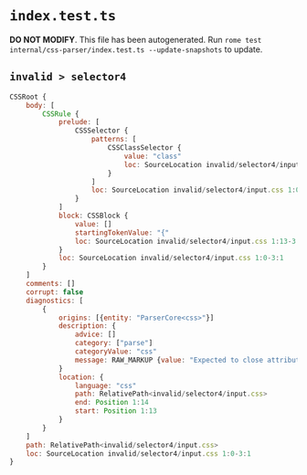 # `index.test.ts`

**DO NOT MODIFY**. This file has been autogenerated. Run `rome test internal/css-parser/index.test.ts --update-snapshots` to update.

## `invalid > selector4`

```javascript
CSSRoot {
	body: [
		CSSRule {
			prelude: [
				CSSSelector {
					patterns: [
						CSSClassSelector {
							value: "class"
							loc: SourceLocation invalid/selector4/input.css 1:0-1:6
						}
					]
					loc: SourceLocation invalid/selector4/input.css 1:0-1:13
				}
			]
			block: CSSBlock {
				value: []
				startingTokenValue: "{"
				loc: SourceLocation invalid/selector4/input.css 1:13-3:1
			}
			loc: SourceLocation invalid/selector4/input.css 1:0-3:1
		}
	]
	comments: []
	corrupt: false
	diagnostics: [
		{
			origins: [{entity: "ParserCore<css>"}]
			description: {
				advice: []
				category: ["parse"]
				categoryValue: "css"
				message: RAW_MARKUP {value: "Expected to close attribute selector with a right square bracket <emphasis>]</emphasis>."}
			}
			location: {
				language: "css"
				path: RelativePath<invalid/selector4/input.css>
				end: Position 1:14
				start: Position 1:13
			}
		}
	]
	path: RelativePath<invalid/selector4/input.css>
	loc: SourceLocation invalid/selector4/input.css 1:0-3:1
}
```
